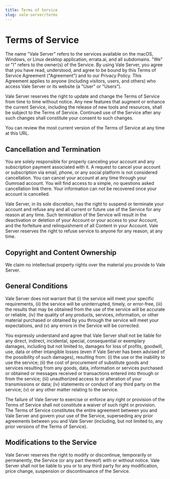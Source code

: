 ```yaml
---
title: Terms of Service
slug: vale-server/terms
---
```


# Terms of Service

The name "Vale Server" refers to the services available on the macOS, Windows, or Linux desktop application, errata.ai, and all subdomains. "We" or "I" refers to the owner(s) of the Service. By using Vale Server, you agree that you have read, understood, and agree to be bound by this Terms of Service Agreement ("Agreement") and to our Privacy Policy. This Agreement applies to anyone (including visitors, users, and others) who access Vale Server or its website (a "User" or "Users").

Vale Server reserves the right to update and change the Terms of Service from time to time without notice. Any new features that augment or enhance the current Service, including the release of new tools and resources, shall be subject to the Terms of Service. Continued use of the Service after any such changes shall constitute your consent to such changes.

You can review the most current version of the Terms of Service at any time at this URL.

## Cancellation and Termination

You are solely responsible for properly canceling your account and any subscription payment associated with it. A request to cancel your account or subscription via email, phone, or any social platform is not considered cancellation. You can cancel your account at any time through your Gumroad account. You will find access to a simple, no questions asked cancellation link there. Your information can not be recovered once your account is cancelled.

Vale Server, in its sole discretion, has the right to suspend or terminate your account and refuse any and all current or future use of the Service for any reason at any time. Such termination of the Service will result in the deactivation or deletion of your Account or your access to your Account, and the forfeiture and relinquishment of all Content in your Account. Vale Server reserves the right to refuse service to anyone for any reason, at any time.

## Copyright and Content Ownership

We claim no intellectual property rights over the material you provide to Vale Server.

## General Conditions

Vale Server does not warrant that (i) the service will meet your specific requirements, (ii) the service will be uninterrupted, timely, or error-free, (iii) the results that may be obtained from the use of the service will be accurate or reliable, (iv) the quality of any products, services, information, or other material purchased or obtained by you through the service will meet your expectations, and (v) any errors in the Service will be corrected.

You expressly understand and agree that Vale Server shall not be liable for any direct, indirect, incidental, special, consequential or exemplary damages, including but not limited to, damages for loss of profits, goodwill, use, data or other intangible losses (even if Vale Server has been advised of the possibility of such damages), resulting from: (i) the use or the inability to use the service; (ii) the cost of procurement of substitute goods and services resulting from any goods, data, information or services purchased or obtained or messages received or transactions entered into through or from the service; (iii) unauthorized access to or alteration of your transmissions or data; (iv) statements or conduct of any third party on the service; (v) or any other matter relating to the service.

The failure of Vale Server to exercise or enforce any right or provision of the Terms of Service shall not constitute a waiver of such right or provision. The Terms of Service constitutes the entire agreement between you and Vale Server and govern your use of the Service, superseding any prior agreements between you and Vale Server (including, but not limited to, any prior versions of the Terms of Service).

## Modifications to the Service

Vale Server reserves the right to modify or discontinue, temporarily or permanently, the Service (or any part thereof) with or without notice. Vale Server shall not be liable to you or to any third party for any modification, price change, suspension or discontinuance of the Service.